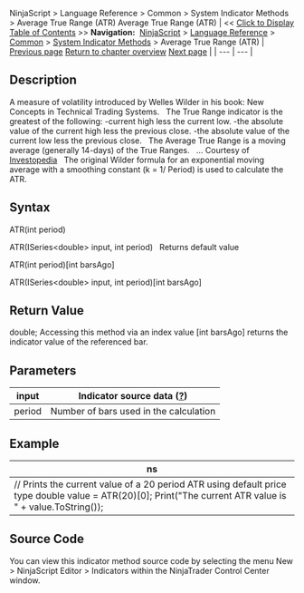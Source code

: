 ﻿
NinjaScript \> Language Reference \> Common \> System Indicator Methods \> Average True Range (ATR)
Average True Range (ATR)
| \<\< [Click to Display Table of Contents](average_true_range_atr.md) \>\> **Navigation:**     [NinjaScript](ninjascript.md) \> [Language Reference](language_reference_wip.md) \> [Common](common.md) \> [System Indicator Methods](indicators.md) \> Average True Range (ATR) | [Previous page](average_directional_movement_r.md) [Return to chapter overview](indicators.md) [Next page](balance_of_power_bop.md) |
| --- | --- |
## Description
A measure of volatility introduced by Welles Wilder in his book: New Concepts in Technical Trading Systems.
 
The True Range indicator is the greatest of the following:
\-current high less the current low.
\-the absolute value of the current high less the previous close.
\-the absolute value of the current low less the previous close.
 
The Average True Range is a moving average (generally 14\-days) of the True Ranges. 
 
... Courtesy of [Investopedia](http://www.investopedia.com/terms/a/atr.asp)
 
The original Wilder formula for an exponential moving average with a smoothing constant (k \= 1/ Period) is used to calculate the ATR.
 
## Syntax
ATR(int period)  

ATR(ISeries\<double\> input, int period)
 
Returns default value  

ATR(int period)\[int barsAgo]  

ATR(ISeries\<double\> input, int period)\[int barsAgo]

## Return Value
double; Accessing this method via an index value \[int barsAgo] returns the indicator value of the referenced bar.

## Parameters
| input | Indicator source data ([?](valid_input_data_for_indicator.md)) |
| --- | --- |
| period | Number of bars used in the calculation |

## Example
| ns |
| --- |
| // Prints the current value of a 20 period ATR using default price type double value \= ATR(20)\[0]; Print("The current ATR value is " \+ value.ToString()); |

## Source Code
You can view this indicator method source code by selecting the menu New \> NinjaScript Editor \> Indicators within the NinjaTrader Control Center window.
